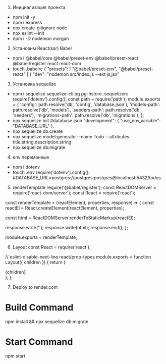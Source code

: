 1. Инициализация проекта
  - npm init -y
  - npm i express
  - npx create-gitignore node
  - npx eslint --init
  - npm i -D nodemon morgan

2. Установим React(ssr) Babel
  - npm i @babel/core @babel/preset-env @babel/preset-react @babel/register react react-dom
  - touch .babelrc
    {
      "presets": [
        "@babel/preset-env",
        "@babel/preset-react"
      ]
    }
    "dev": "nodemon src/index.js --ext js,jsx"

3. Установка sequelize
  - npm i sequelize sequelize-cli pg pg-hstore
    .sequelizerc
      require('dotenv').config();
      const path = require('path');
      module.exports = {
        'config': path.resolve('db', 'config', 'database.json'),
        'models-path': path.resolve('db', 'models'),
        'seeders-path': path.resolve('db', 'seeders'),
        'migrations-path': path.resolve('db', 'migrations'),
      };
  - npx sequelize init
    #database.json
      "development": {
        "use_env_variable": "DATABASE_URL"
      },
  - npx sequelize db:create
  - npx sequelize model:generate --name Todo --attributes title:string,description:string
  - npx sequelize db:migrate

4. env переменные
  - npm i dotenv
  - touch .env
    require('dotenv').config();
    #DATABASE_URL=postgres://postgres:postgres@localhost:5432/todos

5. renderTemplate
require('@babel/register');
const ReactDOMServer = require('react-dom/server');
const React = require('react');

const renderTemplate = (reactElement, properties, response) => {
  const reactEl = React.createElement(reactElement, properties);

  const html = ReactDOMServer.renderToStaticMarkup(reactEl);

  response.write('<!DOCTYPE html>');
  response.write(html);
  response.end();
};

module.exports = renderTemplate;

6. Layout
const React = require('react');

// eslint-disable-next-line react/prop-types
module.exports = function Layout({ children }) {
  return (
    <html lang="en">
      <head>
        <meta charSet="UTF-8" />
        <meta httpEquiv="X-UA-Compatible" content="IE=edge" />
        <meta name="viewport" content="width=device-width, initial-scale=1.0" />
        <title>Document</title>
      </head>
      <body>
        <div className="container layout">{children}</div>
        <footer className="footer">
          <div></div>
        </footer>
      </body>
    </html>
  );
};

7. Deploy to render.com

# Build Command
npm install && npx sequelize db:migrate

# Start Command
npm start